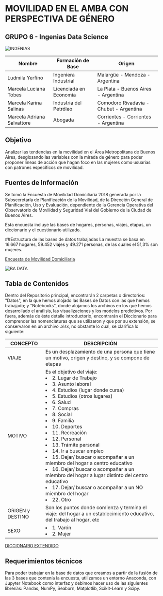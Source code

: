 # MOVILIDAD EN EL AMBA CON PERSPECTIVA DE GÉNERO
## GRUPO 6 - Ingenias Data Science
![INGENIAS](https://github.com/ludmilayerfino/initial-project/blob/main/Datos/Ingenias%20Logo.png)

| Nombre| Formación de Base|Origen|
|-------|------------------|------|
|Ludmila Yerfino|Ingeniera Industrial|Malargüe - Mendoza - Argentina|
|Marcela Luciana Tobes|Licenciada en Economía|La Plata - Buenos Aires - Argentina|
|Marcela Karina Salinas|Industria del Petróleo|Comodoro Rivadavia - Chubut - Argentina|
|Marcela Adriana Salvattore|Abogada|Corrientes - Corrientes - Argentina|

## Objetivo
Analizar las tendencias en la movilidad en el Área Metropolitana de Buenos Aires, desglosando las variables con la mirada de género para poder proponer líneas de acción que hagan foco en las mujeres como usuarias con patrones específicos de movilidad.

## Fuentes de Información
Se tomó la Encuesta de Movilidad Domiciliaria 2018 generada por la Subsecretaría de Planificación de la Movilidad, de la Dirección General de Planificación, Uso y Evaluación, dependiente de la Gerencia Operativa del Observatorio de Movilidad y Seguridad Vial del Gobierno de la Ciudad de Buenos Aires.

Esta encuesta incluye las bases de hogares, personas, viajes, etapas, un diccionario y el cuestionario utilizado.

##Estructura de las bases de datos trabajadas
La muestra se basa en 16.667 hogares, 59.452 viajes y 49.271 personas, de las cuales el 51,3% son mujeres.

[Encuesta de Movilidad Domiciliaria](https://data.buenosaires.gob.ar/dataset/encuesta-movilidad-domiciliaria)

![BA DATA](https://github.com/ludmilayerfino/initial-project/blob/main/Datos/BA%20Data%20Logo.png)

## Tabla de Contenidos
Dentro del Repositorio principal, encontrarán 2 carpetas o directorios: "Datos", en la que hemos alojado las Bases de Datos con las que hemos trabajado; y "Notebooks", donde alojamos los archivos en los que hemos desarrollado el análisis, las visualizaciones y los modelos predictivos. Por fuera, además de éste detalle introductorio, encontrarán el Diccionario para comprender las nomenclaturas que se utilizaron y que por su extensión, se conservaron en un archivo .xlsx, no obstante lo cual, se clarifica lo siguiente:

|CONCEPTO| DESCRIPCIÓN|
|--------|------------|
|VIAJE| Es un desplazamiento de una persona que tiene un motivo, origen y destino, y se compone de etapas|
|MOTIVO| Es el objetivo del viaje: <li>2. Lugar de Trabajo</li><li>3. Asunto laboral </li><li>4. Estudios (lugar donde cursa)</li><li>5. Estudios (otros lugares)</li><li>6. Salud</li><li>7. Compras</li><li>8. Social</li><li>9. Familia</li><li>10. Deportes</li><li>11. Recreación</li><li>12. Personal</li><li>13. Trámite personal</li><li>14. Ir a buscar empleo</li><li>15. Dejar/ buscar o acompañar a un miembro del hogar a centro educativo</li><li>16. Dejar/ buscar o acompañar a un miembro del hogar a lugar distinto del centro educativo</li><li>17. Dejar/ buscar o acompañar a un NO miembro del hogar</li><li>22. Otro</li>| 
|ORIGEN y DESTINO| Son los puntos donde comienza y termina el viaje: del hogar a un establecimiento educativo, del trabajo al hogar, etc|
|SEXO|<li>1. Varón</li><li>2. Mujer</li>|

[DICCIONARIO EXTENDIDO](https://github.com/ludmilayerfino/Movilidad-BA-2018/blob/main/Diccionario.xlsx)

## Requerimientos técnicos
Para poder trabajar en la base de datos que creamos a partir de la fusión de las 3 bases que contenía la encuesta, utilizamos un entorno Anaconda, con Jupyter Notebook como interfaz y debimos hacer uso de las siguientes librerías: Pandas, NumPy, Seaborn, Matplotlib, Scikit-Learn y Scipy.
